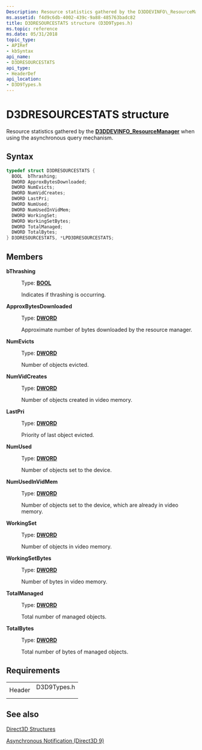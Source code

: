 ```yaml
---
Description: Resource statistics gathered by the D3DDEVINFO\_ResourceManager when using the asynchronous query mechanism.
ms.assetid: f4d9c6db-4002-439c-9a88-485763badc82
title: D3DRESOURCESTATS structure (D3D9Types.h)
ms.topic: reference
ms.date: 05/31/2018
topic_type: 
- APIRef
- kbSyntax
api_name: 
- D3DRESOURCESTATS
api_type: 
- HeaderDef
api_location: 
- D3D9Types.h
---
```


# D3DRESOURCESTATS structure

Resource statistics gathered by the [**D3DDEVINFO\_ResourceManager**](d3ddevinfo-resourcemanager.md) when using the asynchronous query mechanism.

## Syntax


```C++
typedef struct D3DRESOURCESTATS {
  BOOL  bThrashing;
  DWORD ApproxBytesDownloaded;
  DWORD NumEvicts;
  DWORD NumVidCreates;
  DWORD LastPri;
  DWORD NumUsed;
  DWORD NumUsedInVidMem;
  DWORD WorkingSet;
  DWORD WorkingSetBytes;
  DWORD TotalManaged;
  DWORD TotalBytes;
} D3DRESOURCESTATS, *LPD3DRESOURCESTATS;
```



## Members

<dl> <dt>

**bThrashing**
</dt> <dd>

Type: **[**BOOL**](../winprog/windows-data-types.md)**

</dd> <dd>

Indicates if thrashing is occurring.

</dd> <dt>

**ApproxBytesDownloaded**
</dt> <dd>

Type: **[**DWORD**](../winprog/windows-data-types.md)**

</dd> <dd>

Approximate number of bytes downloaded by the resource manager.

</dd> <dt>

**NumEvicts**
</dt> <dd>

Type: **[**DWORD**](../winprog/windows-data-types.md)**

</dd> <dd>

Number of objects evicted.

</dd> <dt>

**NumVidCreates**
</dt> <dd>

Type: **[**DWORD**](../winprog/windows-data-types.md)**

</dd> <dd>

Number of objects created in video memory.

</dd> <dt>

**LastPri**
</dt> <dd>

Type: **[**DWORD**](../winprog/windows-data-types.md)**

</dd> <dd>

Priority of last object evicted.

</dd> <dt>

**NumUsed**
</dt> <dd>

Type: **[**DWORD**](../winprog/windows-data-types.md)**

</dd> <dd>

Number of objects set to the device.

</dd> <dt>

**NumUsedInVidMem**
</dt> <dd>

Type: **[**DWORD**](../winprog/windows-data-types.md)**

</dd> <dd>

Number of objects set to the device, which are already in video memory.

</dd> <dt>

**WorkingSet**
</dt> <dd>

Type: **[**DWORD**](../winprog/windows-data-types.md)**

</dd> <dd>

Number of objects in video memory.

</dd> <dt>

**WorkingSetBytes**
</dt> <dd>

Type: **[**DWORD**](../winprog/windows-data-types.md)**

</dd> <dd>

Number of bytes in video memory.

</dd> <dt>

**TotalManaged**
</dt> <dd>

Type: **[**DWORD**](../winprog/windows-data-types.md)**

</dd> <dd>

Total number of managed objects.

</dd> <dt>

**TotalBytes**
</dt> <dd>

Type: **[**DWORD**](../winprog/windows-data-types.md)**

</dd> <dd>

Total number of bytes of managed objects.

</dd> </dl>

## Requirements



|                   |                                                                                        |
|-------------------|----------------------------------------------------------------------------------------|
| Header<br/> | <dl> <dt>D3D9Types.h</dt> </dl> |



## See also

<dl> <dt>

[Direct3D Structures](dx9-graphics-reference-d3d-structures.md)
</dt> <dt>

[Asynchronous Notification (Direct3D 9)](asynchronous-notification.md)
</dt> </dl>

 

 